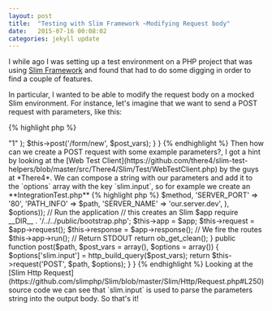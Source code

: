```yaml
---
layout: post
title:  "Testing with Slim Framework ~Modifying Request body"
date:   2015-07-16 00:08:02
categories: jekyll update
---
```


I while ago I was setting up a test environment on a PHP project that was using [Slim Framework](http://www.slimframework.com/) and found that had to do some digging in order to find a couple of features.

In particular, I wanted to be able to modify the request body on a mocked Slim environment. For instance, let's imagine that we want to send a POST request with parameters, like this:

{% highlight php %}
<?php
namespace Ourproject\Tests;
// We manage our dependencies with Composer
require_once __DIR__. '/../vendor/autoload.php';

class ExampleTest extends IntegrationTest 
{
    public function testSendForm()
    {
        $post_vars = array
        (
            'field_1' => "1"
        );
        $this->post('/form/new', $post_vars);
    }
}
{% endhighlight %}

Then how can we create a POST request with some example parameters?, I got a hint by looking at the [Web Test Client](https://github.com/there4/slim-test-helpers/blob/master/src/There4/Slim/Test/WebTestClient.php) by the guys at *There4*.

We can compose a string with our parameters and add it to the `options` array with the key `slim.input`, so for example we create an **IntegrationTest.php**

{% highlight php %}
<?php
namespace OurProject\Tests;
// We manage our dependencies with Composer
require_once __DIR__. '/../vendor/autoload.php';

class IntegrationTest extends \PHPUnit_Framework_TestCase {

    public function request($method, $path, $options=array())
    {
        // Capture STDOUT
        ob_start();

        // Prepare a mock environment
        
        \Slim\Environment::mock(array_merge(array(
            'REQUEST_METHOD' => $method,
            'SERVER_PORT' => '80',
            'PATH_INFO' => $path,
            'SERVER_NAME' => 'our.server.dev',
        ), $options));

 
        // Run the application
        // this creates an Slim $app 
        require __DIR__ . '/../../public/bootstrap.php';

        $this->app = $app;
        $this->request = $app->request();
        $this->response = $app->response();

        // We fire the routes
        $this->app->run();

        // Return STDOUT
        return ob_get_clean();
    }

    public function post($path, $post_vars = array(), $options = array())
    {
        $options['slim.input'] = http_build_query($post_vars);
        return $this->request('POST', $path, $options);
    }
}
{% endhighlight %}

Looking at the [Slim Http Request](https://github.com/slimphp/Slim/blob/master/Slim/Http/Request.php#L250) source code we can see that `slim.input` is used to parse the parameters string into the output body.

So that's it!

